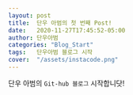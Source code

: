 ```yaml
---
layout: post
title:  단우 아범의 첫 번째 Post!
date:   2020-11-27T17:45:52-05:00
author: 단우아범
categories: "Blog_Start"
tags:	단우아범 블로그 시작
cover:  "/assets/instacode.png"
---
```


단우 아범의 `Git-hub 블로그` 시작합니닷!
